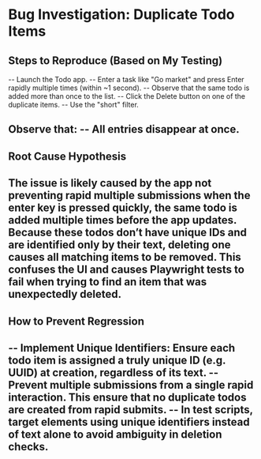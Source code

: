 # Bug Investigation: Duplicate Todo Items

## Steps to Reproduce (Based on My Testing)
-- Launch the Todo app.
-- Enter a task like "Go market" and press Enter rapidly multiple times (within ~1 second).
-- Observe that the same todo is added more than once to the list.
-- Click the Delete button on one of the duplicate items.
-- Use the "short" filter.

Observe that:
-- All entries disappear at once.
---
## Root Cause Hypothesis
The issue is likely caused by the app not preventing rapid multiple submissions when the enter key is pressed quickly, the same todo is added multiple times before the app updates. Because these todos don’t have **unique IDs** and are identified only by their text, deleting one causes all matching items to be removed. This confuses the UI and causes Playwright tests to fail when trying to find an item that was unexpectedly deleted.
---
## How to Prevent Regression
-- Implement Unique Identifiers: Ensure each todo item is assigned a truly unique ID (e.g. UUID) at creation, regardless of its text.
-- Prevent multiple submissions from a single rapid interaction. This ensure that no duplicate todos are created from rapid submits.
-- In test scripts, target elements using unique identifiers instead of text alone to avoid ambiguity in deletion checks.
-- 